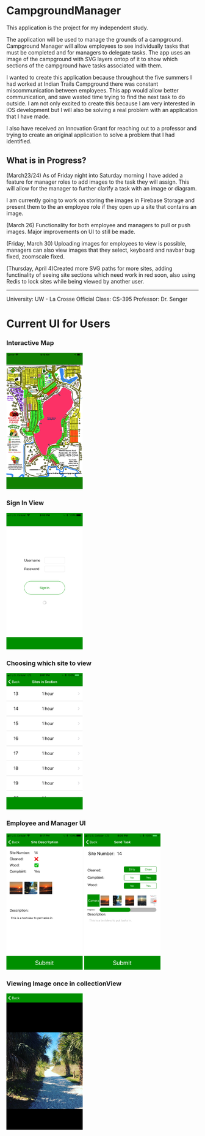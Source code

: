 # CampgroundManager
This application is the project for my independent study. 

The application will be used to manage the grounds of a campground. Campground Manager will allow employees
to see individually tasks that must be completed and for managers to delegate tasks. The app uses an image of the campground
with SVG layers ontop of it to show which sections of the campground have tasks associated with them. 

I wanted to create this application because throughout the five summers I had worked at Indian Trails Campground 
there was constant miscommunication between employees. This app would allow better communication, and save 
wasted time trying to find the next task to do outside. I am not only excited to create this because I am very interested in 
iOS development but I will also be solving a real problem with an application that I have made.

I also have received an Innovation Grant for reaching out to a professor and trying to create an original application
to solve a problem that I had identified. 

What is in Progress?
--------------------------------------------------------------------------------------------------
(March23/24) As of Friday night into Saturday morning I have added a feature for manager roles to
add images to the task they will assign. This will allow for the manager to further clarify a task
with an image or diagram.

I am currently going to work on storing the images in Firebase Storage and present them to the an employee role if they open up a site that contains an image.

(March 26) Functionality for both employee and managers to pull or push images. Major improvements on UI to still be made.

(Friday, March 30) Uploading images for employees to view is possible, managers can also view images that they select, keyboard and navbar bug fixed, zoomscale fixed.

(Thursday, April 4)Created more SVG paths for more sites, adding functinality of seeing site sections which need work in red soon, also using Redis to lock sites while being viewed by another user.

--------------------------------------------------------------------------------------------------


University:     UW - La Crosse
Official Class: CS-395
Professor:      Dr. Senger

<h1>Current UI for Users</h1> 
<h3>Interactive Map</h3>
<img src="SiteMap.png" width="200" > 
<h3>Sign In View</h3>
<img src="SignInView.PNG" width="200" > 
<h3>Choosing which site to view</h3>
<img src="SiteTable.PNG" width="200" >
<h3>Employee and Manager UI</h3>
<div style="display: inline">
<img src="SiteView.PNG" width="200" > <img src="SendTaskManagerUI.PNG" width="200" >
<h3>Viewing Image once in collectionView</h3>
<img src="viewImageVC.PNG" width="200" >
</div>
